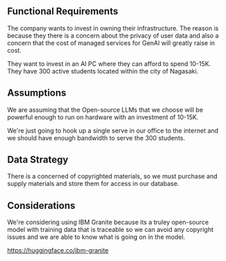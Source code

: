 ## Functional Requirements
The company wants to invest in owning their infrastructure.
The reason is because they there is a concern about the privacy of user data and also a concern that the cost of managed services for GenAI will greatly raise in cost.

They want to invest in an AI PC where they can afford to spend 10-15K.
They have 300 active students located within the city of Nagasaki.

## Assumptions
We are assuming that the Open-source LLMs that we choose will be powerful enough to run on hardware with an investment of 10-15K.

We're just going to hook up a single serve in our office to the internet and we should have enough bandwidth to serve the 300 students.

## Data Strategy
There is a concerned of copyrighted materials, so we must purchase and supply materials and store them for access in our database.

## Considerations
We're considering using IBM Granite because its a truley open-source model with training data that is traceable so we can avoid any copyright issues and we are able to know what is going on in the model.

https://huggingface.co/ibm-granite